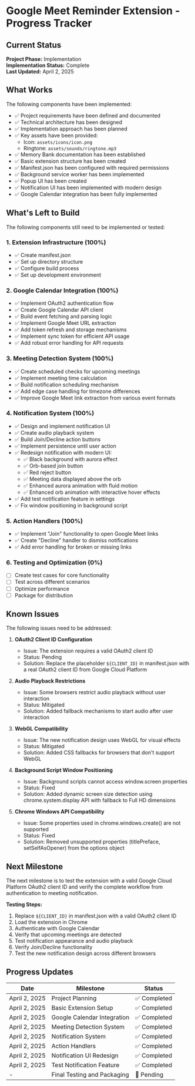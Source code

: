 # Google Meet Reminder Extension - Progress Tracker

## Current Status

**Project Phase:** Implementation  
**Implementation Status:** Complete  
**Last Updated:** April 2, 2025

## What Works

The following components have been implemented:

- ✅ Project requirements have been defined and documented
- ✅ Technical architecture has been designed
- ✅ Implementation approach has been planned
- ✅ Key assets have been provided:
  - Icon: `assets/icons/icon.png`
  - Ringtone: `assets/sounds/ringtone.mp3`
- ✅ Memory Bank documentation has been established
- ✅ Basic extension structure has been created
- ✅ Manifest.json has been configured with required permissions
- ✅ Background service worker has been implemented
- ✅ Popup UI has been created
- ✅ Notification UI has been implemented with modern design
- ✅ Google Calendar integration has been fully implemented

## What's Left to Build

The following components still need to be implemented or tested:

### 1. Extension Infrastructure (100%)

- ✅ Create manifest.json
- ✅ Set up directory structure
- ✅ Configure build process
- ✅ Set up development environment

### 2. Google Calendar Integration (100%)

- ✅ Implement OAuth2 authentication flow
- ✅ Create Google Calendar API client
- ✅ Build event fetching and parsing logic
- ✅ Implement Google Meet URL extraction
- ✅ Add token refresh and storage mechanisms
- ✅ Implement sync token for efficient API usage
- ✅ Add robust error handling for API requests

### 3. Meeting Detection System (100%)

- ✅ Create scheduled checks for upcoming meetings
- ✅ Implement meeting time calculation
- ✅ Build notification scheduling mechanism
- ✅ Add edge case handling for timezone differences
- ✅ Improve Google Meet link extraction from various event formats

### 4. Notification System (100%)

- ✅ Design and implement notification UI
- ✅ Create audio playback system
- ✅ Build Join/Decline action buttons
- ✅ Implement persistence until user action
- ✅ Redesign notification with modern UI:
  - ✅ Black background with aurora effect
  - ✅ Orb-based join button
  - ✅ Red reject button
  - ✅ Meeting data displayed above the orb
  - ✅ Enhanced aurora animation with fluid motion
  - ✅ Enhanced orb animation with interactive hover effects
- ✅ Add test notification feature in settings
- ✅ Fix window positioning in background script

### 5. Action Handlers (100%)

- ✅ Implement "Join" functionality to open Google Meet links
- ✅ Create "Decline" handler to dismiss notifications
- ✅ Add error handling for broken or missing links

### 6. Testing and Optimization (0%)

- [ ] Create test cases for core functionality
- [ ] Test across different scenarios
- [ ] Optimize performance
- [ ] Package for distribution

## Known Issues

The following issues need to be addressed:

1. **OAuth2 Client ID Configuration**
   - Issue: The extension requires a valid OAuth2 client ID
   - Status: Pending
   - Solution: Replace the placeholder `${CLIENT_ID}` in manifest.json with a real OAuth2 client ID from Google Cloud Platform

2. **Audio Playback Restrictions**
   - Issue: Some browsers restrict audio playback without user interaction
   - Status: Mitigated
   - Solution: Added fallback mechanisms to start audio after user interaction

3. **WebGL Compatibility**
   - Issue: The new notification design uses WebGL for visual effects
   - Status: Mitigated
   - Solution: Added CSS fallbacks for browsers that don't support WebGL

4. **Background Script Window Positioning**
   - Issue: Background scripts cannot access window.screen properties
   - Status: Fixed
   - Solution: Added dynamic screen size detection using chrome.system.display API with fallback to Full HD dimensions

5. **Chrome Windows API Compatibility**
   - Issue: Some properties used in chrome.windows.create() are not supported
   - Status: Fixed
   - Solution: Removed unsupported properties (titlePreface, setSelfAsOpener) from the options object

## Next Milestone

The next milestone is to test the extension with a valid Google Cloud Platform OAuth2 client ID and verify the complete workflow from authentication to meeting notification.

**Testing Steps:**
1. Replace `${CLIENT_ID}` in manifest.json with a valid OAuth2 client ID
2. Load the extension in Chrome
3. Authenticate with Google Calendar
4. Verify that upcoming meetings are detected
5. Test notification appearance and audio playback
6. Verify Join/Decline functionality
7. Test the new notification design across different browsers

## Progress Updates

| Date | Milestone | Status |
|------|-----------|--------|
| April 2, 2025 | Project Planning | ✅ Completed |
| April 2, 2025 | Basic Extension Setup | ✅ Completed |
| April 2, 2025 | Google Calendar Integration | ✅ Completed |
| April 2, 2025 | Meeting Detection System | ✅ Completed |
| April 2, 2025 | Notification System | ✅ Completed |
| April 2, 2025 | Action Handlers | ✅ Completed |
| April 2, 2025 | Notification UI Redesign | ✅ Completed |
| April 2, 2025 | Test Notification Feature | ✅ Completed |
| - | Final Testing and Packaging | 📝 Pending |